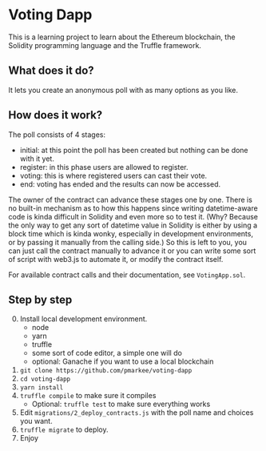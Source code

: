 # Voting Dapp

This is a learning project to learn about the Ethereum blockchain, the Solidity programming language and the Truffle framework.

## What does it do?

It lets you create an anonymous poll with as many options as you like.

## How does it work?

The poll consists of 4 stages:
- initial: at this point the poll has been created but nothing can be done with it yet.
- register: in this phase users are allowed to register.
- voting: this is where registered users can cast their vote.
- end: voting has ended and the results can now be accessed.

The owner of the contract can advance these stages one by one. There is no built-in mechanism as to how this happens since writing datetime-aware code is kinda difficult in Solidity and even more so to test it. (Why? Because the only way to get any sort of datetime value in Solidity is either by using a block time which is kinda wonky, especially in development environments, or by passing it manually from the calling side.) So this is left to you, you can just call the contract manually to advance it or you can write some sort of script with web3.js to automate it, or modify the contract itself.

For available contract calls and their documentation, see `VotingApp.sol`.

## Step by step

0. Install local development environment.
    - node
    - yarn
    - truffle
    - some sort of code editor, a simple one will do
    - optional: Ganache if you want to use a local blockchain
1. `git clone https://github.com/pmarkee/voting-dapp`
2. `cd voting-dapp`
3. `yarn install`
4. `truffle compile` to make sure it compiles
    - Optional: `truffle test` to make sure everything works
5. Edit `migrations/2_deploy_contracts.js` with the poll name and choices you want.
6. `truffle migrate` to deploy.
7. Enjoy

